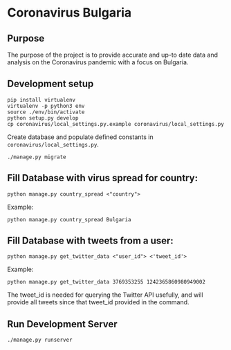 # Coronavirus Bulgaria

## Purpose

The purpose of the project is to provide accurate and up-to date data and
analysis on the Coronavirus pandemic with a focus on Bulgaria.

## Development setup

	pip install virtualenv
	virtualenv -p python3 env
	source ./env/bin/activate
	python setup.py develop
	cp coronavirus/local_settings.py.example coronavirus/local_settings.py

Create database and populate defined constants in `coronavirus/local_settings.py`.

	./manage.py migrate

## Fill Database with virus spread for country:

	python manage.py country_spread <"country">

Example:

	python manage.py country_spread Bulgaria

## Fill Database with tweets from a user:

	python manage.py get_twitter_data <"user_id"> <'tweet_id'>

Example:

	python manage.py get_twitter_data 3769353255 1242365860980949002

The tweet_id is needed for querying the Twitter API usefully, 
and will provide all tweets since that tweet_id provided in the command.

## Run Development Server

	./manage.py runserver
